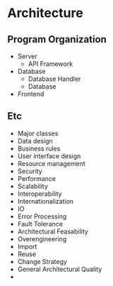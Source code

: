 # Architecture

## Program Organization

- Server
  - API Framework
- Database
  - Database Handler
  - Database 
- Frontend


## Etc 

- Major classes
- Data design
- Business rules
- User interface design
- Resource management
- Security
- Performance
- Scalability
- Interoperability
- Internationalization
- IO
- Error Processing
- Fault Tolerance
- Architectural Feasability
- Overengineering
- Import
- Reuse
- Change Strategy
- General Architectural Quality
- 